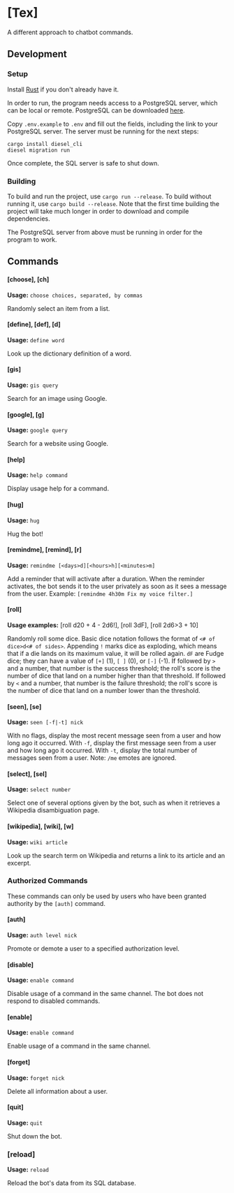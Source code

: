 # [Tex]
A different approach to chatbot commands.

## Development

### Setup

Install [Rust](https://www.rust-lang.org/tools/install) if you don't already have it.

In order to run, the program needs access to a PostgreSQL server, which can be local or remote. PostgreSQL can be downloaded [here](https://www.postgresql.org/download/).

Copy `.env.example` to `.env` and fill out the fields, including the link to your PostgreSQL server. The server must be running for the next steps:

~~~
cargo install diesel_cli
diesel migration run
~~~

Once complete, the SQL server is safe to shut down.

### Building

To build and run the project, use `cargo run --release`. To build without running it, use `cargo build --release`. Note that the first time building the project will take much longer in order to download and compile dependencies. 

The PostgreSQL server from above must be running in order for the program to work.

## Commands

#### [choose], [ch]

__Usage:__ `choose choices, separated, by commas`

Randomly select an item from a list.

#### [define], [def], [d]

__Usage:__ `define word`

Look up the dictionary definition of a word.

#### [gis]

__Usage:__ `gis query`

Search for an image using Google.

#### [google], [g]

__Usage:__ `google query`

Search for a website using Google.

#### [help]

__Usage:__ `help command`

Display usage help for a command.

#### [hug]

__Usage:__ `hug`

Hug the bot!

#### [remindme], [remind], [r]

__Usage:__ `remindme [<days>d][<hours>h][<minutes>m]`

Add a reminder that will activate after a duration. When the reminder activates, the bot sends it to the user privately as soon as it sees a message from the user. Example: `[remindme 4h30m Fix my voice filter.]`

#### [roll]

__Usage examples:__ [roll d20 + 4 - 2d6!], [roll 3dF], [roll 2d6>3 + 10]

Randomly roll some dice. Basic dice notation follows the format of `<# of dice>d<# of sides>`. Appending `!` marks dice as exploding, which means that if a die lands on its maximum value, it will be rolled again. `dF` are Fudge dice; they can have a value of `[+]` (1), `[ ]` (0), or `[-]` (-1). If followed by `>` and a number, that number is the success threshold; the roll's score is the number of dice that land on a number higher than that threshold. If followed by `<` and a number, that number is the failure threshold; the roll's score is the number of dice that land on a number lower than the threshold.

#### [seen], [se]

__Usage:__ `seen [-f|-t] nick`

With no flags, display the most recent message seen from a user and how long ago it occurred. With `-f`, display the first message seen from a user and how long ago it occurred. With `-t`, display the total number of messages seen from a user. Note: `/me` emotes are ignored.

#### [select], [sel]

__Usage:__ `select number`

Select one of several options given by the bot, such as when it retrieves a Wikipedia disambiguation page.

#### [wikipedia], [wiki], [w]

__Usage:__ `wiki article`

Look up the search term on Wikipedia and returns a link to its article and an excerpt.

### Authorized Commands

These commands can only be used by users who have been granted authority by the `[auth]` command.

####  [auth]

__Usage:__ `auth level nick`

Promote or demote a user to a specified authorization level.

#### [disable]

__Usage:__ `enable command`

Disable usage of a command in the same channel. The bot does not respond to disabled commands.

#### [enable]

__Usage:__ `enable command`

Enable usage of a command in the same channel.

#### [forget]

__Usage:__ `forget nick`

Delete all information about a user.

#### [quit]

__Usage:__ `quit`

Shut down the bot.

### [reload]

__Usage:__ `reload`

Reload the bot's data from its SQL database.

